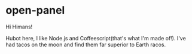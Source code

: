 # open-panel

Hi Himans!

Hubot here, I like Node.js and Coffeescript(that's what I'm made of!).
I've had tacos on the moon and find them far superior to Earth racos.
